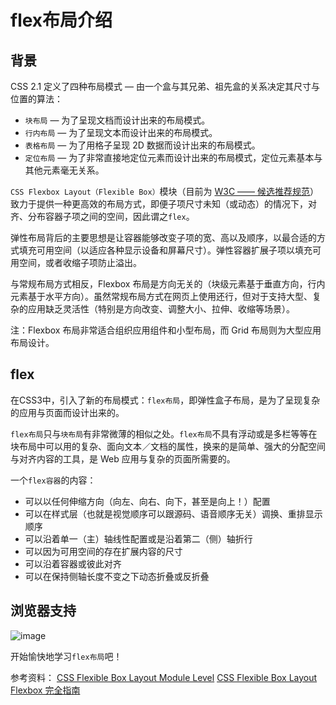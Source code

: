 # flex布局介绍

## 背景

CSS 2.1 定义了四种布局模式 ― 由一个盒与其兄弟、祖先盒的关系决定其尺寸与位置的算法：

* `块布局` ― 为了呈现文档而设计出来的布局模式。
* `行内布局` ― 为了呈现文本而设计出来的布局模式。
* `表格布局` ― 为了用格子呈现 2D 数据而设计出来的布局模式。
* `定位布局` ― 为了非常直接地定位元素而设计出来的布局模式，定位元素基本与其他元素毫无关系。

`CSS Flexbox Layout（Flexible Box）`模块（目前为 [W3C —— 候选推荐规范](https://www.w3.org/TR/css-flexbox-1/)）致力于提供一种更高效的布局方式，即便子项尺寸未知（或动态）的情况下，对齐、分布容器子项之间的空间，因此谓之`flex`。

弹性布局背后的主要思想是让容器能够改变子项的宽、高以及顺序，以最合适的方式填充可用空间（以适应各种显示设备和屏幕尺寸）。弹性容器扩展子项以填充可用空间，或者收缩子项防止溢出。

与常规布局方式相反，Flexbox 布局是方向无关的（块级元素基于垂直方向，行内元素基于水平方向）。虽然常规布局方式在网页上使用还行，但对于支持大型、复杂的应用缺乏灵活性（特别是方向改变、调整大小、拉伸、收缩等场景）。

注：Flexbox 布局非常适合组织应用组件和小型布局，而 Grid 布局则为大型应用布局设计。

## flex

在CSS3中，引入了新的布局模式：`flex布局`，即弹性盒子布局，是为了呈现复杂的应用与页面而设计出来的。

`flex布局`只与`块布局`有非常微薄的相似之处。`flex布局`不具有浮动或是多栏等等在块布局中可以用的复杂、面向文本／文档的属性，换来的是简单、强大的分配空间与对齐内容的工具，是 Web 应用与复杂的页面所需要的。

一个`flex容器`的内容：

* 可以以任何伸缩方向（向左、向右、向下，甚至是向上！）配置
* 可以在样式层（也就是视觉顺序可以跟源码、语音顺序无关）调换、重排显示顺序
* 可以沿着单一（主）轴线性配置或是沿着第二（侧）轴折行
* 可以因为可用空间的存在扩展内容的尺寸
* 可以沿着容器或彼此对齐
* 可以在保持侧轴长度不变之下动态折叠或反折叠

## 浏览器支持
![image](http://oczira72b.bkt.clouddn.com/grid-flex-15.jpg)

开始愉快地学习`flex布局`吧！

参考资料：
[CSS Flexible Box Layout Module Level](https://drafts.csswg.org/css-grid/)
[CSS Flexible Box Layout](https://www.w3.org/TR/css-flexbox-1/)
[Flexbox 完全指南](https://csspod.com/a-guide-to-flexbox/)